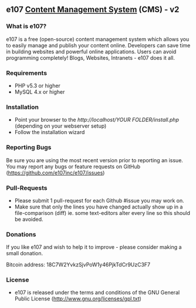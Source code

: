 ## e107 [Content Management System][1] (CMS) - v2

### What is e107?
e107 is a free (open-source) content management system which allows you to easily manage and publish your content online. Developers can save time in building websites and powerful online applications. Users can avoid programming completely! Blogs, Websites, Intranets - e107 does it all. 

### Requirements

* PHP v5.3 or higher
* MySQL 4.x or higher 

### Installation

* Point your browser to the *http://localhost/YOUR FOLDER/install.php* (depending on your webserver setup)
* Follow the installation wizard

### Reporting Bugs

Be sure you are using the most recent version prior to reporting an issue. 
You may report any bugs or feature requests on GitHub (https://github.com/e107inc/e107/issues)

### Pull-Requests

* Please submit 1 pull-request for each Github #issue you may work on. 
* Make sure that only the lines you have changed actually show up in a file-comparison (diff) ie. some text-editors alter every line so this should be avoided. 

### Donations
If you like e107 and wish to help it to improve - please consider making a small donation.

Bitcoin address: 18C7W2YvkzSjvPoW1y46PjkTdCr9UzC3F7


### License

* e107 is released under the terms and conditions of the GNU General Public License (http://www.gnu.org/licenses/gpl.txt)

  [1]: http://e107.org
  [2]: http://www.e107.org
